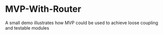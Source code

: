 # MVP-With-Router
A small demo illustrates how MVP could be used to achieve loose coupling and testable modules
